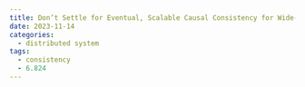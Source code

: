```yaml
---
title: Don’t Settle for Eventual, Scalable Causal Consistency for Wide-Area Storage with COPS
date: 2023-11-14
categories:
  - distributed system
tags:
  - consistency
  - 6.824
---
```


